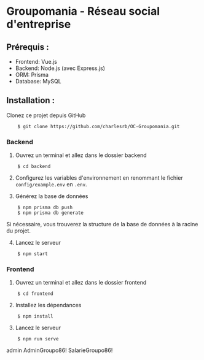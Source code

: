 # Groupomania - Réseau social d'entreprise

## Prérequis :

- Frontend: Vue.js
- Backend: Node.js (avec Express.js)
- ORM: Prisma
- Database: MySQL

## Installation :

Clonez ce projet depuis GitHub
```
    $ git clone https://github.com/charlesrb/OC-Groupomania.git
```
### Backend

1. Ouvrez un terminal et allez dans le dossier backend
```
    $ cd backend
```
2. Configurez les variables d'environnement en renommant le fichier `config/example.env` en `.env`.

3. Générez la base de données
```
    $ npm prisma db push
    $ npm prisma db generate
```
Si nécessaire, vous trouverez la structure de la base de données à la racine du projet.

4. Lancez le serveur
```
    $ npm start
```
### Frontend

1. Ouvrez un terminal et allez dans le dossier frontend
```
    $ cd frontend
```
2. Installez les dépendances
```
    $ npm install
```
3. Lancez le serveur
```
    $ npm run serve
```


admin
AdminGroupo86!
SalarieGroupo86!